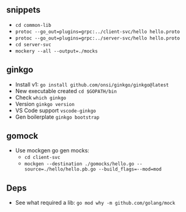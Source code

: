 ## snippets
- `cd common-lib`
- `protoc --go_out=plugins=grpc:../client-svc/hello hello.proto`
- `protoc --go_out=plugins=grpc:../server-svc/hello hello.proto`
- `cd server-svc`
- `mockery --all --output=./mocks`

## ginkgo
- Install v1: `go install github.com/onsi/ginkgo/ginkgo@latest`
- New executable created `cd $GOPATH/bin`
- Check `which ginkgo`
- Version `ginkgo version`
- VS Code support `vscode-ginkgo`
- Gen boilerplate `ginkgo bootstrap`

## gomock
- Use mockgen go gen mocks: 
    - `cd client-svc`
    - `mockgen --destination ./gomocks/hello.go --source=./hello/hello.pb.go --build_flags=--mod=mod`

## Deps
- See what required a lib: `go mod why -m github.com/golang/mock`
